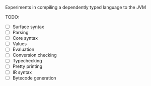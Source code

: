 Experiments in compiling a dependently typed language to the JVM

TODO:
- [ ] Surface syntax
- [ ] Parsing
- [ ] Core syntax
- [ ] Values
- [ ] Evaluation
- [ ] Conversion checking
- [ ] Typechecking
- [ ] Pretty printing
- [ ] IR syntax
- [ ] Bytecode generation
